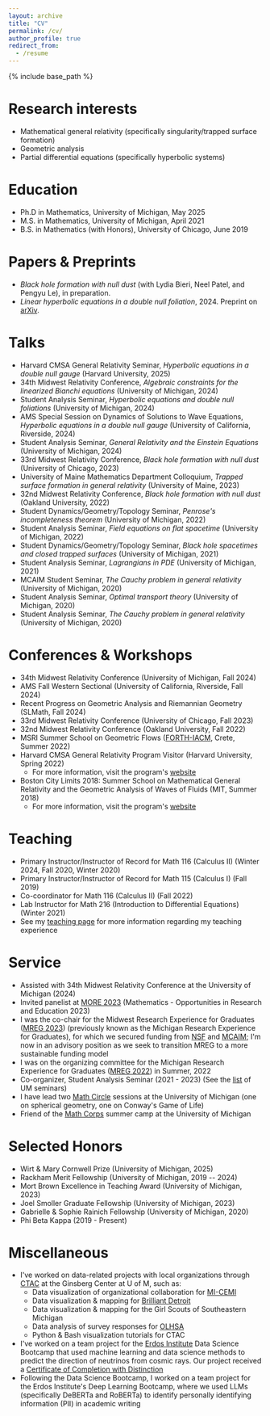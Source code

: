 ```yaml
---
layout: archive
title: "CV"
permalink: /cv/
author_profile: true
redirect_from:
  - /resume
---
```


{% include base_path %}

Research interests
======
* Mathematical general relativity (specifically singularity/trapped surface formation)
* Geometric analysis
* Partial differential equations (specifically hyperbolic systems)

Education
======
* Ph.D in Mathematics, University of Michigan, May 2025 
* M.S. in Mathematics, University of Michigan, April 2021
* B.S. in Mathematics (with Honors), University of Chicago, June 2019

Papers & Preprints 
======
* *Black hole formation with null dust* (with Lydia Bieri, Neel Patel, and Pengyu Le), in preparation. 
* *Linear hyperbolic equations in a double null foliation*, 2024. Preprint on [arXiv](https://arxiv.org/abs/2412.01915).

Talks
======
* Harvard CMSA General Relativity Seminar, <em>Hyperbolic equations in a double null gauge</em> (Harvard University, 2025)
* 34th Midwest Relativity Conference, <em>Algebraic constraints for the linearized Bianchi equations </em> (University of Michigan, 2024)
* Student Analysis Seminar, <em>Hyperbolic equations and double null foliations</em> (University of Michigan, 2024)
* AMS Special Session on Dynamics of Solutions to Wave Equations,  <em>Hyperbolic equations in a double null gauge</em> (University of California, Riverside, 2024)
* Student Analysis Seminar, <em>General Relativity and the Einstein Equations</em> (University of Michigan, 2024)
* 33rd Midwest Relativity Conference, <em>Black hole formation with null dust</em> (University of Chicago, 2023)
* University of Maine Mathematics Department Colloquium, <em>Trapped surface formation in general relativity</em> (University of Maine, 2023)
* 32nd Midwest Relativity Conference, <em>Black hole formation with null dust</em> (Oakland University, 2022)
* Student Dynamics/Geometry/Topology Seminar, <em>Penrose's incompleteness theorem</em> (University of Michigan, 2022)
* Student Analysis Seminar, <em>Field equations on flat spacetime</em> (University of Michigan, 2022)
* Student Dynamics/Geometry/Topology Seminar, <em>Black hole spacetimes and closed trapped surfaces</em> (University of Michigan, 2021)
* Student Analysis Seminar, <em>Lagrangians in PDE</em> (University of Michigan, 2021)
* MCAIM Student Seminar, <em>The Cauchy problem in general relativity</em> (University of Michigan, 2020)
* Student Analysis Seminar, <em>Optimal transport theory</em> (University of Michigan, 2020)
* Student Analysis Seminar, <em>The Cauchy problem in general relativity</em> (University of Michigan, 2020)

Conferences & Workshops
======
* 34th Midwest Relativity Conference (University of Michigan, Fall 2024)
* AMS Fall Western Sectional (University of California, Riverside, Fall 2024)
* Recent Progress on Geometric Analysis and Riemannian Geometry (SLMath, Fall 2024)
* 33rd Midwest Relativity Conference (University of Chicago, Fall 2023)
* 32nd Midwest Relativity Conference (Oakland University, Fall 2022)
* MSRI Summer School on Geometric Flows ([FORTH-IACM](https://www.iacm.forth.gr/), Crete, Summer 2022)
* Harvard CMSA General Relativity Program Visitor (Harvard University, Spring 2022)
  * For more information, visit the program's [website](https://cmsa.fas.harvard.edu/gr-program/)
* Boston City Limits 2018: Summer School on Mathematical General Relativity and the Geometric Analysis of Waves of Fluids (MIT, Summer 2018)
  * For more information, visit the program's [website](https://math.mit.edu/sites/city-limits/2018/index.html)

Teaching
======
* Primary Instructor/Instructor of Record for Math 116 (Calculus II) (Winter 2024, Fall 2020, Winter 2020)
* Primary Instructor/Instructor of Record for Math 115 (Calculus I) (Fall 2019)
* Co-coordinator for Math 116 (Calculus II) (Fall 2022)
* Lab Instructor for Math 216 (Introduction to Differential Equations) (Winter 2021)
* See my [teaching page](https://clstith.github.io/teaching/) for more information regarding my teaching experience

Service 
======
* Assisted with 34th Midwest Relativity Conference at the University of Michigan (2024)
* Invited panelist at [MORE 2023](https://intranet.math.vt.edu/MORE/MORE2023/) (Mathematics - Opportunities in Research and Education 2023)
* I was the co-chair for the Midwest Research Experience for Graduates ([MREG 2023](https://sites.google.com/umich.edu/mreg-2023)) (previously known as the Michigan Research Experience for Graduates), for which we secured funding from [NSF](https://www.nsf.gov/) and [MCAIM](https://sites.lsa.umich.edu/mcaim/); I'm now in an advisory position as we seek to transition MREG to a more sustainable funding model
* I was on the organizing committee for the Michigan Research Experience for Graduates ([MREG 2022](https://sites.google.com/umich.edu/mreg-2022)) in Summer, 2022
* Co-organizer, Student Analysis Seminar (2021 - 2023) (See the [list](http://www.math.lsa.umich.edu/seminars_events/index.php) of UM seminars)
* I have lead two [Math Circle](https://sites.lsa.umich.edu/mathcircle/) sessions at the University of Michigan (one on spherical geometry, one on Conway's Game of Life)
* Friend of the [Math Corps](https://sites.lsa.umich.edu/math-corps/) summer camp at the University of Michigan

Selected Honors
======
* Wirt & Mary Cornwell Prize (University of Michigan, 2025)
* Rackham Merit Fellowship (University of Michigan, 2019 -- 2024)
* Mort Brown Excellence in Teaching Award (University of Michigan, 2023)
* Joel Smoller Graduate Fellowship (University of Michigan, 2023)
* Gabrielle & Sophie Rainich Fellowship (University of Michigan, 2020)
* Phi Beta Kappa (2019 - Present)

Miscellaneous
======
- I've worked on data-related projects with local organizations through [CTAC](https://ginsberg.umich.edu/ctac) at the Ginsberg Center at U of M, such as: 
  - Data visualization of organizational collaboration for [MI-CEMI](https://michigancollaborative.org/)
  - Data visualization & mapping for [Brilliant Detroit](https://brilliantdetroit.org/) 
  - Data visualization & mapping for the Girl Scouts of Southeastern Michigan
  - Data analysis of survey responses for [OLHSA](https://www.olhsa.org/en-us/)
  - Python & Bash visualization tutorials for CTAC
- I've worked on a team project for the [Erdos Institute](https://www.erdosinstitute.org/) Data Science Bootcamp that used machine learning and data science methods to predict the direction of neutrinos from cosmic rays. Our project received a [Certificate of Completion with Distinction](../files/Erdos_Certificate_2023.pdf)
- Following the Data Science Bootcamp, I worked on a team project for the Erdos Institute's Deep Learning Bootcamp, where we used LLMs (specifically DeBERTa and RoBERTa) to identify personally identifying information (PII) in academic writing